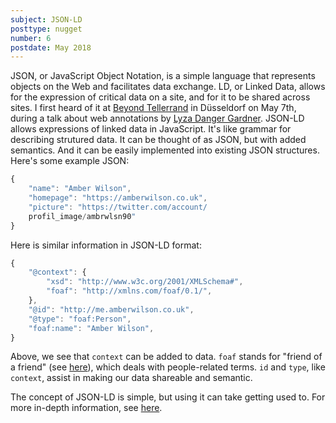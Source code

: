 ```yaml
---
subject: JSON-LD
posttype: nugget
number: 6
postdate: May 2018
---
```


JSON, or JavaScript Object Notation, is a simple language that represents objects on the Web and facilitates data exchange. LD, or Linked Data, allows for the expression of critical data on a site, and for it to be shared across sites. I first heard of it at [Beyond Tellerrand](https://beyondtellerrand.com/events/duesseldorf-2018/speakers) in Düsseldorf on May 7th, during a talk about web annotations by [Lyza Danger Gardner](https://lyza.com). JSON-LD allows expressions of linked data in JavaScript. It's like grammar for describing strutured data. It can be thought of as JSON, but with added semantics. And it can be easily implemented into existing JSON structures. Here's some example JSON:

```js
{
    "name": "Amber Wilson",
    "homepage": "https://amberwilson.co.uk",
    "picture": "https://twitter.com/account/
    profil_image/ambrwlsn90"
}
```

Here is similar information in JSON-LD format:

```js
{
    "@context": {
        "xsd": "http://www.w3c.org/2001/XMLSchema#",
        "foaf": "http://xmlns.com/foaf/0.1/",
    },
    "@id": "http://me.amberwilson.co.uk",
    "@type": "foaf:Person",
    "foaf:name": "Amber Wilson",
}
```

Above, we see that `context` can be added to data. `foaf` stands for "friend of a friend" (see [here](http://www.foaf-project.org/)), which deals with people-related terms. `id` and `type`, like `context`, assist in making our data shareable and semantic.

The concept of JSON-LD is simple, but using it can take getting used to. For more in-depth information, see [here](https://json-ld.org/primer/latest/).
